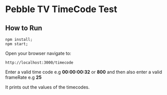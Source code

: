 # Pebble TV TimeCode Test

## How to Run

```
npm install;
npm start;
```

Open your browser navigate to:

```
http://localhost:3000/timecode

```

Enter a valid time code e.g **00:00:00:32** or **800** and then also enter a valid frameRate e.g **25**

It prints out the values of the timecodes.